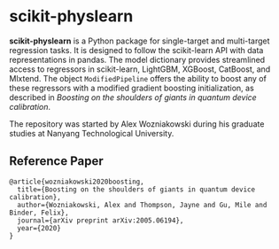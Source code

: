 scikit-physlearn
=========================================

**scikit-physlearn** is a Python package for single-target and multi-target regression tasks. 
It is designed to follow the scikit-learn API with data representations in pandas. 
The model dictionary provides streamlined access to regressors in scikit-learn, LightGBM, XGBoost, CatBoost, and Mlxtend. The object ```ModifiedPipeline``` offers the ability to boost any of these regressors with a modified gradient boosting initialization, as described in *Boosting on the shoulders of giants in quantum device calibration*.

The repository was started by Alex Wozniakowski during his graduate studies at Nanyang Technological University.

Reference Paper
----------------
```
@article{wozniakowski2020boosting,
  title={Boosting on the shoulders of giants in quantum device calibration},
  author={Wozniakowski, Alex and Thompson, Jayne and Gu, Mile and Binder, Felix},
  journal={arXiv preprint arXiv:2005.06194},
  year={2020}
}

```

